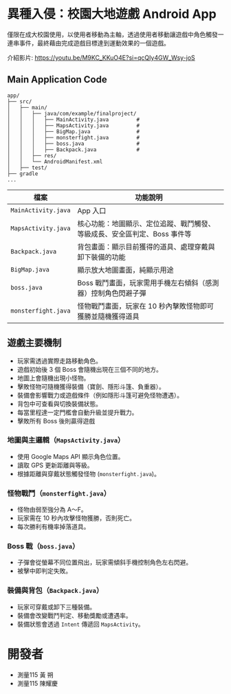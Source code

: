 # 異種入侵：校園大地遊戲 Android App 
僅限在成大校園使用，以使用者移動為主軸，透過使用者移動讓遊戲中角色觸發一連串事件，最終藉由完成遊戲目標達到運動效果的一個遊戲。

介紹影片:
https://youtu.be/M9KC_KKuO4E?si=qcQIy4GW_Wsy-joS

## Main Application Code
```
app/
├── src/
│   ├── main/
│   │   ├── java/com/example/finalproject/
│   │   │   ├── MainActivity.java         # 
│   │   │   ├── MapsActivity.java         # 
│   │   │   ├── BigMap.java               # 
│   │   │   ├── monsterfight.java         # 
│   │   │   ├── boss.java                 # 
│   │   │   ├── Backpack.java             # 
│   │   ├── res/                          
│   │   └── AndroidManifest.xml          
│   ├── test/                           
├── gradle
...             
```

| 檔案             | 功能說明 |
|----------------------|----------|
| `MainActivity.java`  | App 入口 |
| `MapsActivity.java`  | 核心功能：地圖顯示、定位追蹤、戰鬥觸發、等級成長、安全區判定、Boss 事件等 |
| `Backpack.java`      | 背包畫面：顯示目前獲得的道具、處理穿戴與卸下裝備的功能 |
| `BigMap.java`        | 顯示放大地圖畫面，純顯示用途 |
| `boss.java`          | Boss 戰鬥畫面，玩家需用手機左右傾斜（感測器）控制角色閃避子彈 |
| `monsterfight.java`  | 怪物戰鬥畫面，玩家在 10 秒內擊敗怪物即可獲勝並隨機獲得道具 |

##  遊戲主要機制

- 玩家需透過實際走路移動角色。
- 遊戲初始後 3 個 Boss 會隨機出現在三個不同的地方。
- 地圖上會隨機出現小怪物。
- 擊敗怪物可隨機獲得裝備（寶劍、隱形斗篷、負重器）。
- 裝備會影響戰力或遊戲條件（例如隱形斗篷可避免怪物遭遇）。
- 背包中可查看與切換裝備狀態。
- 每當里程達一定門檻會自動升級並提升戰力。
- 擊敗所有 Boss 後則贏得遊戲

### 地圖與主邏輯（`MapsActivity.java`）
- 使用 Google Maps API 顯示角色位置。
- 讀取 GPS 更新距離與等級。
- 根據距離與穿戴狀態觸發怪物 (`monsterfight.java`)。

### 怪物戰鬥（`monsterfight.java`）
- 怪物由弱至強分為 A～F。
- 玩家需在 10 秒內攻擊怪物獲勝，否則死亡。
- 每次勝利有機率掉落道具。

###  Boss 戰（`boss.java`）
- 子彈會從螢幕不同位置飛出，玩家需傾斜手機控制角色左右閃避。
- 被擊中即判定失敗。

###  裝備與背包（`Backpack.java`）
- 玩家可穿戴或卸下三種裝備。
- 裝備會改變戰鬥判定、移動獎勵或遭遇率。
- 裝備狀態會透過 `Intent` 傳遞回 `MapsActivity`。


# 開發者
- 測量115 黃 朔
- 測量115 陳耀慶
